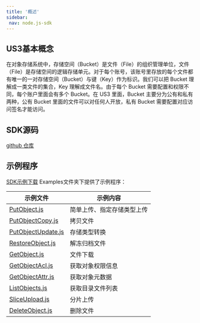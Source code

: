 ```yaml
--- 
title: '概述'
sidebar:
 nav: node.js-sdk
---
```


## US3基本概念

在对象存储系统中，存储空间（Bucket）是文件（File）的组织管理单位，文件（File）是存储空间的逻辑存储单元。对于每个账号，该账号里存放的每个文件都有唯一的一对存储空间（Bucket）与键（Key）作为标识。我们可以把 Bucket 理解成一类文件的集合，Key 理解成文件名。由于每个 Bucket 需要配置和权限不同，每个账户里面会有多个 Bucket。在 US3 里面，Bucket 主要分为公有和私有两种，公有 Bucket 里面的文件可以对任何人开放，私有 Bucket 需要配置对应访问签名才能访问。


## SDK源码

[github 仓库](https://github.com/ucloud/ufile-sdk-java)

## 示例程序
[SDK示例下载](https://github.com/summerboy2134/US3-Node.JS-SDK/tree/main)
Examples文件夹下提供了示例程序：

| 示例文件 | 示例内容 |
| ------------------------------------------------------------ | ------------------------------------------------------------ |
| [PutObject.js](https://github.com/summerboy2134/US3-Node.JS-SDK/blob/main/Examples/PutObject.js) | 简单上传、指定存储类型上传 |
| [PutObjectCopy.js](https://github.com/summerboy2134/US3-Node.JS-SDK/blob/main/Examples/PutObjectCopy.js) | 拷贝文件 |
| [PutObjectUpdate.js](https://github.com/summerboy2134/US3-Node.JS-SDK/blob/main/Examples/PutObjectUpdate.js) | 存储类型转换 |
| [RestoreObject.js](https://github.com/summerboy2134/US3-Node.JS-SDK/blob/main/Examples/RestoreObject.js) | 解冻归档文件 |
| [GetObject.js](https://github.com/summerboy2134/US3-Node.JS-SDK/blob/main/Examples/GetObject.js) | 文件下载 |
| [GetObjectAcl.js](https://github.com/summerboy2134/US3-Node.JS-SDK/blob/main/Examples/GetObjectAcl.js) | 获取对象权限信息 |
| [GetObjectAttr.js](https://github.com/summerboy2134/US3-Node.JS-SDK/blob/main/Examples/GetObjectAttr.js) | 获取对象元数据 |
| [ListObjects.js](https://github.com/summerboy2134/US3-Node.JS-SDK/blob/main/Examples/ListObjects.js) | 获取目录文件列表 |
| [SliceUpload.js](https://github.com/summerboy2134/US3-Node.JS-SDK/blob/main/Examples/SliceUpload.js) | 分片上传 |
| [DeleteObject.js](https://github.com/summerboy2134/US3-Node.JS-SDK/blob/main/Examples/DeleteObject.js) | 删除文件 |       |
